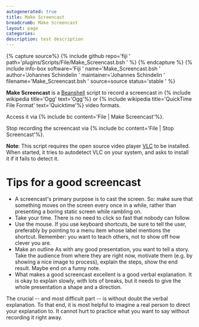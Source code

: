 ```yaml
---
autogenerated: true
title: Make Screencast
breadcrumb: Make Screencast
layout: page
categories: 
description: test description
---
```



{% capture source%}
{% include github repo='fiji ' path='plugins/Scripts/File/Make\_Screencast.bsh ' %}
{% endcapture %}
{% include info-box software='Fiji ' name='Make\_Screencast.bsh ' author='Johannes Schindelin ' maintainer='Johannes Schindelin ' filename='Make\_Screencast.bsh ' source=source status='stable ' %}

**Make Screencast** is a [Beanshell](Beanshell_Scripting "wikilink") script to record a screencast in {% include wikipedia title='Ogg' text='Ogg'%} or {% include wikipedia title='QuickTime File Format' text='Quicktime'%} video formats.

Access it via {% include bc content='File | Make Screencast'%}.

Stop recording the screencast via {% include bc content='File | Stop Screencast'%}.

**Note**: This script requires the open source video player [VLC](http://www.videolan.org/vlc/index.html) to be installed. When started, it tries to autodetect VLC on your system, and asks to install it if it fails to detect it.

# Tips for a good screencast

  - A screencast's primary purpose is to cast the screen. So: make sure that something moves on the screen every once in a while, rather than presenting a boring static screen while rambling on.
  - Take your time. There is no need to click so fast that nobody can follow.
  - Use the mouse. If you use keyboard shortcuts, be sure to tell the user, preferably by pointing to a menu item whose label mentions the shortcut. Remember: you want to teach others, not to show off how clever you are.
  - Make an outline As with any good presentation, you want to tell a story. Take the audience from where they are right now, motivate them (e.g. by showing a nice image to process), explain the steps, show the end result. Maybe end on a funny note.
  - What makes a good screencast excellent is a good verbal explanation. It is okay to explain slowly, with lots of breaks, but it needs to give the whole presentation a shape and a direction.

The crucial -- and most difficult part -- is without doubt the verbal explanation. To that end, it is most helpful to imagine a real person to direct your explanation to. It cannot hurt to practice what you want to say without recording it right away.
